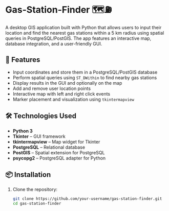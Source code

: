 # Gas-Station-Finder 🗺️⛽

A desktop GIS application built with Python that allows users to input their location and find the nearest gas stations within a 5 km radius using spatial queries in PostgreSQL/PostGIS. The app features an interactive map, database integration, and a user-friendly GUI.

## 🚀 Features

- Input coordinates and store them in a PostgreSQL/PostGIS database
- Perform spatial queries using `ST_DWithin` to find nearby gas stations
- Display results in the GUI and optionally on the map
- Add and remove user location points
- Interactive map with left and right click events
- Marker placement and visualization using `tkintermapview`

## 🛠️ Technologies Used

- **Python 3**
- **Tkinter** – GUI framework
- **tkintermapview** – Map widget for Tkinter
- **PostgreSQL** – Relational database
- **PostGIS** – Spatial extension for PostgreSQL
- **psycopg2** – PostgreSQL adapter for Python

## 📦 Installation

1. Clone the repository:
   ```bash
   git clone https://github.com/your-username/gas-station-finder.git
   cd gas-station-finder
   ```
